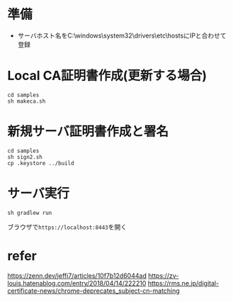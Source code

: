 # 準備
- サーバホスト名をC:\windows\system32\drivers\etc\hostsにIPと合わせて登録

# Local CA証明書作成(更新する場合)
```shell
cd samples
sh makeca.sh
```
# 新規サーバ証明書作成と署名
```shell
cd samples
sh sign2.sh
cp .keystore ../build
```

# サーバ実行
```shell
sh gradlew run
```
ブラウザで`https://localhost:8443`を開く



# refer
https://zenn.dev/jeffi7/articles/10f7b12d6044ad
https://zv-louis.hatenablog.com/entry/2018/04/14/222210
https://rms.ne.jp/digital-certificate-news/chrome-deprecates_subject-cn-matching
